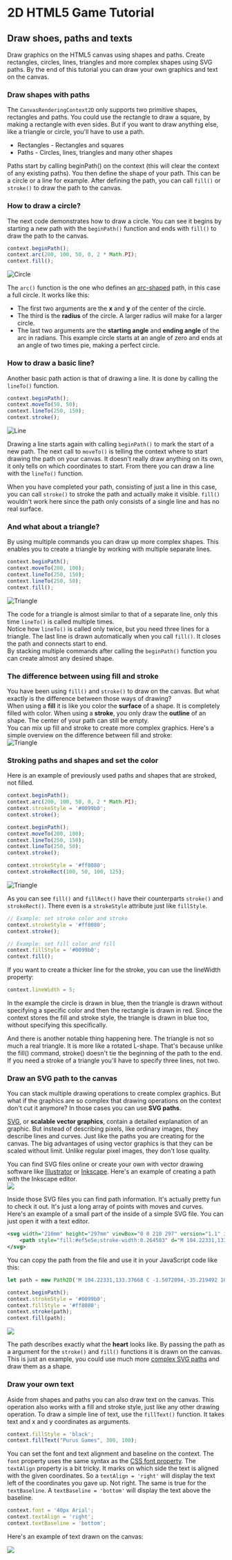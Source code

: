 # 2D HTML5 Game Tutorial
## Draw shoes, paths and texts

Draw graphics on the HTML5 canvas using shapes and paths. Create rectangles, circles, lines, triangles and more complex shapes using SVG paths. By the end of this tutorial you can draw your own graphics and text on the canvas.

### Draw shapes with paths
The ```CanvasRenderingContext2D``` only supports two primitive shapes, rectangles and paths. You could use the rectangle to draw a square, by making a rectangle with even sides. But if you want to draw anything else, like a triangle or circle, you'll have to use a path.
* Rectangles - Rectangles and squares
* Paths - Circles, lines, triangles and many other shapes

Paths start by calling beginPath() on the context (this will clear the context of any existing paths). You then define the shape of your path. This can be a circle or a line for example. After defining the path, you can call ```fill()``` or ```stroke()``` to draw the path to the canvas.

### How to draw a circle?
The next code demonstrates how to draw a circle. You can see it begins by starting a new path with the ```beginPath()``` function and ends with ```fill()``` to draw the path to the canvas.
```javascript
context.beginPath();
context.arc(200, 100, 50, 0, 2 * Math.PI);
context.fill();
```
![Circle](./img/draw-shapes-circle.png)

The ```arc()``` function is the one who defines an [arc-shaped](https://www.mathopenref.com/arc.html) path, in this case a full circle. It works like this:
* The first two arguments are the **x** and **y** of the center of the circle.
* The third is the **radius** of the circle. A larger radius will make for a larger circle.
* The last two arguments are the **starting angle** and **ending angle** of the arc in radians. This example circle starts at an angle of zero and ends at an angle of two times pie, making a perfect circle.

### How to draw a basic line?
Another basic path action is that of drawing a line. It is done by calling the ```lineTo()``` function.
```javascript
context.beginPath();
context.moveTo(50, 50);
context.lineTo(250, 150);
context.stroke();
```
![Line](./img/draw-shapes-line.png)

Drawing a line starts again with calling ```beginPath()``` to mark the start of a new path. The next call to ```moveTo()``` is telling the context where to start drawing the path on your canvas. It doesn't really draw anything on its own, it only tells on which coordinates to start. From there you can draw a line with the ```lineTo()``` function.<br>

When you have completed your path, consisting of just a line in this case, you can call ```stroke()``` to stroke the path and actually make it visible. ```fill()``` wouldn't work here since the path only consists of a single line and has no real surface.

### And what about a triangle?
By using multiple commands you can draw up more complex shapes. This enables you to create a triangle by working with multiple separate lines.
```javascript
context.beginPath();
context.moveTo(200, 100);
context.lineTo(250, 150);
context.lineTo(250, 50);
context.fill();
```
![Triangle](./img/draw-shapes-triangle.png)

The code for a triangle is almost similar to that of a separate line, only this time ```lineTo()``` is called multiple times.<br>
Notice how ```lineTo()``` is called only twice, but you need three lines for a triangle. The last line is drawn automatically when you call ```fill()```. It closes the path and connects start to end.<br>
By stacking multiple commands after calling the ```beginPath()``` function you can create almost any desired shape.

### The difference between using fill and stroke
You have been using ```fill()``` and ```stroke()``` to draw on the canvas. But what exactly is the difference between those ways of drawing?<br>
When using a **fill** it is like you color the **surface** of a shape. It is completely filled with color. When using a **stroke**, you only draw the **outline** of an shape. The center of your path can still be empty.<br>
You can mix up fill and stroke to create more complex graphics. Here's a simple overview on the difference between fill and stroke:<br>
![Triangle](./img/draw-shapes-fill-stroke.jpg)

### Stroking paths and shapes and set the color
Here is an example of previously used paths and shapes that are stroked, not filled.
```javascript
context.beginPath();
context.arc(200, 100, 50, 0, 2 * Math.PI);
context.strokeStyle = '#0099b0';
context.stroke();

context.beginPath();
context.moveTo(200, 100);
context.lineTo(250, 150);
context.lineTo(250, 50);
context.stroke();

context.strokeStyle = '#ff8080';
context.strokeRect(100, 50, 100, 125);
```
![Triangle](./img/draw-shapes-stroking.png)

As you can see ```fill()``` and ```fillRect()``` have their counterparts ```stroke()``` and ```strokeRect()```. There even is a ```strokeStyle``` attribute just like ```fillStyle```.
```javascript
// Example: set stroke color and stroke
context.strokeStyle = '#ff8080';
context.stroke();

// Example: set fill color and fill
context.fillStyle = '#0099b0';
context.fill();
```
If you want to create a thicker line for the stroke, you can use the lineWidth property:
```javascript
context.lineWidth = 5;
```
In the example the circle is drawn in blue, then the triangle is drawn without specifying a specific color and then the rectangle is drawn in red. Since the context stores the fill and stroke style, the triangle is drawn in blue too, without specifying this specifically.<br>

And there is another notable thing happening here. The triangle is not so much a real triangle. It is more like a rotated L-shape. That's because unlike the fill() command, stroke() doesn't tie the beginning of the path to the end. If you need a stroke of a triangle you'll have to specify three lines, not two.

### Draw an SVG path to the canvas
You can stack multiple drawing operations to create complex graphics. But what if the graphics are so complex that drawing operations on the context don't cut it anymore? In those cases you can use **SVG paths**.<br>

[SVG](https://www.sitepoint.com/svg-101-what-is-svg/), or **scalable vector graphics**, contain a detailed explanation of an graphic. But instead of describing pixels, like ordinary images, they describe lines and curves. Just like the paths you are creating for the canvas. The big advantages of using vector graphics is that they can be scaled without limit. Unlike regular pixel images, they don't lose quality.

You can find SVG files online or create your own with vector drawing software like [Illustrator](https://www.adobe.com/products/illustrator.html) or [Inkscape](https://inkscape.org). Here's an example of creating a path with the Inkscape editor.<br>
![](./img/draw-shapes-svg-1.jpg)

Inside those SVG files you can find path information. It's actually pretty fun to check it out. It's just a long array of points with moves and curves.<br>
Here's an example of a small part of the inside of a simple SVG file. You can just open it with a text editor.
```xml
<svg width="210mm" height="297mm" viewBox="0 0 210 297" version="1.1" id="svg1" inkscape:version="1.3.2 (091e20e, 2023-11-25)" sodipodi:docname="drawing.svg" xmlns:inkscape="http://www.inkscape.org/namespaces/inkscape" xmlns:sodipodi="http://sodipodi.sourceforge.net/DTD/sodipodi-0.dtd" xmlns="http://www.w3.org/2000/svg" xmlns:svg="http://www.w3.org/2000/svg">
    <path style="fill:#ef5e5e;stroke-width:0.264583" d="M 104.22331,133.37668 C -1.5072094,-35.219492 103.13006,33.890796 103.13006,33.890796 c 0,0 101.73939,-69.935966 1.09325,99.485884 z" id="path1" />
</svg>
```
You can copy the path from the file and use it in your JavaScript code like this:
```javascript
let path = new Path2D('M 104.22331,133.37668 C -1.5072094,-35.219492 103.13006,33.890796 103.13006,33.890796 c 0,0 101.73939,-69.935966 1.09325,99.485884 z');

context.beginPath();
context.strokeStyle = '#0099b0';
context.fillStyle = '#ff8080';
context.stroke(path);
context.fill(path);
```

![](./img/draw-shapes-svg-2.png)

The path describes exactly what the **heart** looks like. By passing the path as a argument for the ```stroke()``` and ```fill()``` functions it is drawn on the canvas. This is just an example, you could use much more [complex SVG paths](https://www.flaticon.com) and draw them as a shape.

### Draw your own text
Aside from shapes and paths you can also draw text on the canvas. This operation also works with a fill and stroke style, just like any other drawing operation. To draw a simple line of text, use the ```fillText()``` function. It takes text and x and y coordinates as arguments.
```javascript
context.fillStyle = 'black';
context.fillText("Purus Games", 300, 100);
```
You can set the font and text alignment and baseline on the context. The ```font``` property uses the same syntax as the [CSS font property](https://www.w3schools.com/cssref/pr_font_font.php). The ```textAlign``` property is a bit tricky. It marks on which side the text is aligned with the given coordinates. So a ```textAlign = 'right'``` will display the text left of the coordinates you gave up. Not right. The same is true for the ```textBaseline```. A ```textBaseline = 'bottom'``` will display the text above the baseline.
```javascript
context.font = '40px Arial';
context.textAlign = 'right';
context.textBaseline = 'bottom';
```
Here's an example of text drawn on the canvas:

![](./img/draw-shapes-text.png)
